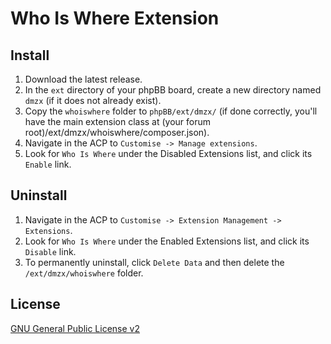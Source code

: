 # Who Is Where Extension

## Install
1. Download the latest release.
2. In the `ext` directory of your phpBB board, create a new directory named `dmzx` (if it does not already exist).
3. Copy the `whoiswhere` folder to `phpBB/ext/dmzx/` (if done correctly, you'll have the main extension class at (your forum root)/ext/dmzx/whoiswhere/composer.json).
4. Navigate in the ACP to `Customise -> Manage extensions`.
5. Look for `Who Is Where` under the Disabled Extensions list, and click its `Enable` link.

## Uninstall
1. Navigate in the ACP to `Customise -> Extension Management -> Extensions`.
2. Look for `Who Is Where` under the Enabled Extensions list, and click its `Disable` link.
3. To permanently uninstall, click `Delete Data` and then delete the `/ext/dmzx/whoiswhere` folder.

## License
[GNU General Public License v2](http://opensource.org/licenses/GPL-2.0)